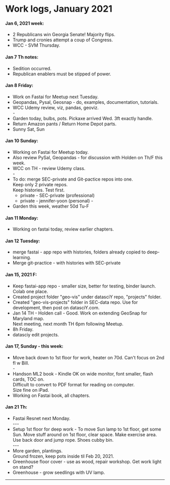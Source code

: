 # Work logs, January 2021  

#### Jan 6, 2021 week:  
  * 2 Republicans win Georgia Senate! Majority flips.  
  * Trump and cronies attempt a coup of Congress.  
  * WCC - SVM Thursday.  
  
#### Jan 7 Th notes:  
  * Sedition occurred.  
  * Republican enablers must be stipped of power.  
  
#### Jan 8 Friday:  
  * Work on Fastai for Meetup next Tuesday.  
  * Geopandas, Pysal, Geosnap - do, examples, documentation, tutorials.  
  * WCC Udemy review, viz, pandas, geoviz.  
  \-  
  * Garden today, bulbs, pots.  Pickaxe arrived Wed. 3ft exactly handle.  
  * Return Amazon pants / Return Home Depot parts.  
  * Sunny Sat, Sun 
  
#### Jan 10 Sunday:  
  * Working on Fastai for Meetup today.  
  * Also review PySal, Geopandas - for discussion with Holden on Th/F this week.  
  * WCC on TH - review Udemy class.  
  \-
  * To do: merge SEC-private and Git-pactice repos into one.  
    Keep only 2 private repos.  
    Keep histories.  Test first.  
    - private - SEC-private (professional)  
    - private - jennifer-yoon (personal) 
  \-  
  * Garden this week, weather 50d Tu-F  
  
#### Jan 11 Monday:  
  * Working on fastai today, review earlier chapters.  
  
#### Jan 12 Tuesday: 
  * merge fastai - app repo with histories, folders already copied to deep-learning.  
  * Merge git-practice - with histories with SEC-private 
  
#### Jan 15, 2021 F:  
  * Keep fastai-app repo - smaller size, better for testing, binder launch.  Colab one place.  
  * Created project folder "geo-vis" under datasciY repo, "projects" folder.  
  * Created "geo-vis-projects" folder in SEC-data repo.  Use for development, then post on datasciY.com.  
  * Jan 14 TH - Holden call - Good.  Work on extending GeoSnap for Maryland map.  
    Next meeting, next month TH 6pm following Meetup.  
  * 8h Friday. 
  * datasciy edit projects.  

#### Jan 17, Sunday - this week:  
  * Move back down to 1st floor for work, heater on 70d. Can't focus on 2nd fl w Bill.  
  \-  
  * Handson ML2 book - Kindle OK on wide monitor, font smaller, flash cards, TOC on.  
    Difficult to convert to PDF format for reading on computer.  
    Size fine on iPad.  
  * Working on Fastai book, all chapters.  
 
#### Jan 21 Th:  
  * Fastai Resnet next Monday.  
    \-\-\-  
  * Setup 1st floor for deep work - To move Sun lamp to 1st floor, get some Sun. Move stuff around on 1st floor, clear space.  Make exercise area. Use back door and jump rope. Shoes cubby bin.  
    \-\-\-
  * More garden, plantings.  
    Ground frozen, keep pots inside til Feb 20, 2021.  
  * Greenhouse floor cover - use as wood, repair workshop.  Get work light on stand?  
  * Greenhouse - grow seedlings with UV lamp.  
    
---  
